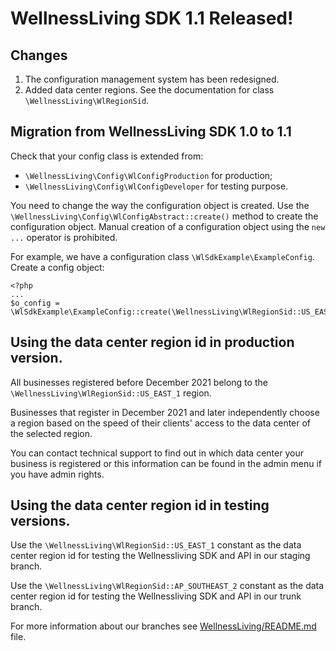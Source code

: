 # WellnessLiving SDK 1.1 Released!

## Changes

1. The configuration management system has been redesigned.
2. Added data center regions. See the documentation for class `\WellnessLiving\WlRegionSid`.

## Migration from WellnessLiving SDK 1.0 to 1.1

Check that your config class is extended from:
* `\WellnessLiving\Config\WlConfigProduction` for production;
* `\WellnessLiving\Config\WlConfigDeveloper` for testing purpose.

You need to change the way the configuration object is created.
Use the `\WellnessLiving\Config\WlConfigAbstract::create()` method to create the configuration object.
Manual creation of a configuration object using the `new ...` operator is prohibited.

For example, we have a configuration class `\WlSdkExample\ExampleConfig`. Create a config object:

    <?php
    ...
    $o_config = \WlSdkExample\ExampleConfig::create(\WellnessLiving\WlRegionSid::US_EAST_1);


## Using the data center region id in production version.

All businesses registered before December 2021 belong to the `\WellnessLiving\WlRegionSid::US_EAST_1` region.

Businesses that register in December 2021 and later independently choose a region based on the speed of
their clients' access to the data center of the selected region.

You can contact technical support to find out in which data center your business is registered or
this information can be found in the admin menu if you have admin rights.

## Using the data center region id in testing versions.

Use the `\WellnessLiving\WlRegionSid::US_EAST_1` constant as the data center region id for testing the Wellnessliving SDK and API
in our staging branch.

Use the `\WellnessLiving\WlRegionSid::AP_SOUTHEAST_2` constant as the data center region id for testing
the Wellnessliving SDK and API in our trunk branch.

For more information about our branches see [WellnessLiving/README.md](../../README.md) file.